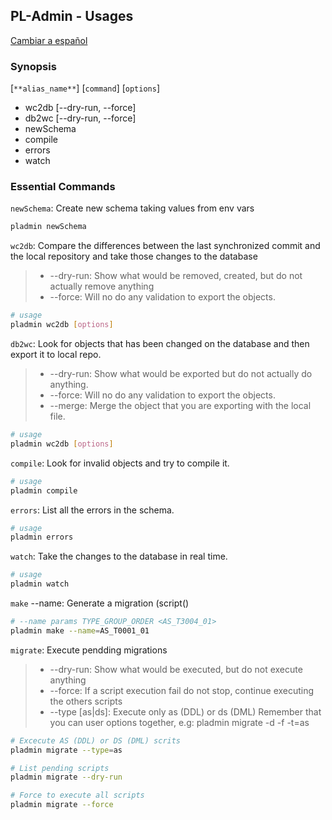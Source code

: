 ## PL-Admin - Usages
[Cambiar a español](usage-es.md)

### Synopsis
[`**alias_name**`] [`command`] [`options`]
- wc2db [--dry-run, --force]
- db2wc [--dry-run, --force]
- newSchema
- compile
- errors
- watch

### Essential Commands
`newSchema`: Create new schema taking values from env vars
```sh
pladmin newSchema
```

`wc2db`: Compare the differences between the last synchronized commit and the local repository and take those changes to the database
> - --dry-run: Show what would be removed, created, but do not actually remove anything
> - --force: Will no do any validation to export the objects.
```sh
# usage 
pladmin wc2db [options]
```

`db2wc`: Look for objects that has been changed on the database and then export it to local repo.
> - --dry-run: Show what would be exported but do not actually do anything.
> - --force: Will no do any validation to export the objects.
> - --merge: Merge the object that you are exporting with the local file. 
```sh
# usage
pladmin wc2db [options]
```

`compile`: Look for invalid objects and try to compile it.
```sh
# usage
pladmin compile
```

`errors`: List all the errors in the schema.
```sh
# usage
pladmin errors
```

`watch`: Take the changes to the database in real time.
```sh
# usage
pladmin watch
```

`make` --name: Generate a migration (script()

```sh
# --name params TYPE_GROUP_ORDER <AS_T3004_01>
pladmin make --name=AS_T0001_01
```

`migrate`: Execute pendding migrations 
> - --dry-run: Show what would be executed, but do not execute anything
> - --force: If a script execution fail do not stop, continue executing the others scripts
> - --type [as|ds]: Execute only as (DDL) or ds (DML)
> Remember that you can user options together, e.g: pladmin migrate -d -f -t=as
```sh
# Excecute AS (DDL) or DS (DML) scrits
pladmin migrate --type=as

# List pending scripts
pladmin migrate --dry-run

# Force to execute all scripts 
pladmin migrate --force 
```

